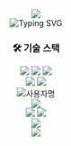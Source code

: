 <div align="center">
  <img src="https://capsule-render.vercel.app/api?type=waving&color=gradient&height=200&section=header&text=Hello%20World!&fontSize=80&animation=fadeIn" />
</div>

<div align="center">
  <img src="https://readme-typing-svg.herokuapp.com?font=Fira+Code&pause=1000&color=F7C85E&width=435&lines=풀스택+개발자입니다;" alt="Typing SVG" />
</div>

<h3 align="center">🛠️ 기술 스택</h3>
<div align="center">
  <img src="https://img.shields.io/badge/JavaScript-F7DF1E?style=for-the-badge&logo=javascript&logoColor=black" />
  <img src="https://img.shields.io/badge/React-20232A?style=for-the-badge&logo=react&logoColor=61DAFB" />
  <img src="https://img.shields.io/badge/Node.js-43853D?style=for-the-badge&logo=node.js&logoColor=white" />
</div>

<div align="center">
  <img src="https://github-readme-stats.vercel.app/api?username=사용자명&show_icons=true&theme=radical&hide_border=true" />
  <img src="https://github-readme-streak-stats.herokuapp.com/?user=사용자명&theme=radical&hide_border=true" />
</div>

<div align="center">
  <img src="https://komarev.com/ghpvc/?username=사용자명&label=Profile%20views&color=0e75b6&style=flat" alt="사용자명" />
</div>

<div align="center">
  <img src="https://capsule-render.vercel.app/api?type=waving&color=gradient&height=100&section=footer" />
</div>

<!-- GitHub 통계 -->
<div align="center">
  <img src="https://github-readme-stats.vercel.app/api?username=seungsikhong&show_icons=true&theme=radical&hide_border=true" />
  <img src="https://github-readme-streak-stats.herokuapp.com/?user=seungsikhong&theme=radical&hide_border=true" />
</div>

<!-- 언어 통계 -->
<div align="center">
  <img src="https://github-readme-stats.vercel.app/api/top-langs/?username=seungsikhong&layout=compact&theme=radical&hide_border=true" />
</div>

<!-- 활동 그래프 -->
<div align="center">
  <img src="https://github-readme-activity-graph.vercel.app/graph?username=seungsikhong&theme=github-compact" />
</div>
